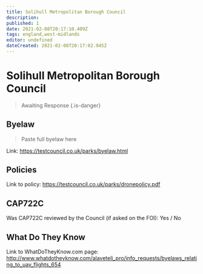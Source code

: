 ```yaml
---
title: Solihull Metropolitan Borough Council
description:
published: 1
date: 2021-02-08T20:17:10.409Z
tags: england,west-midlands
editor: undefined
dateCreated: 2021-02-08T20:17:02.945Z
---
```


# Solihull Metropolitan Borough Council
>  Awaiting Response
> {.is-danger}

## Byelaw
> Paste full byelaw here

Link:
https://testcouncil.co.uk/parks/byelaw.html

## Policies
Link to policy:
https://testcouncil.co.uk/parks/dronepolicy.pdf

## CAP722C

Was CAP722C reviewed by the Council (if asked on the FOI): Yes / No

## What Do They Know

Link to WhatDoTheyKnow.com page:
http://www.whatdotheyknow.com/alaveteli_pro/info_requests/byelaws_relating_to_uav_flights_654

